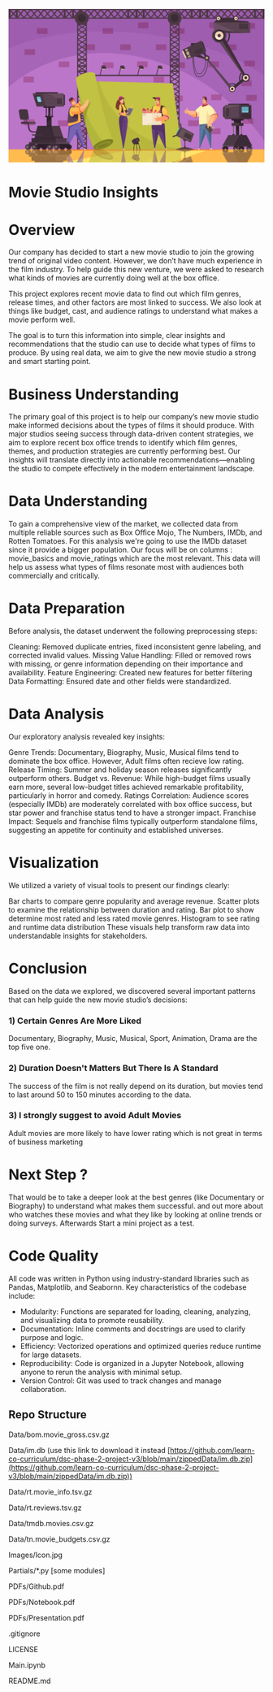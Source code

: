 ![Icon](Images/Icon.jpg)

# Movie Studio Insights

# Overview

Our company has decided to start a new movie studio to join the growing trend of original video content. However, we don’t have much experience in the film industry. To help guide this new venture, we were asked to research what kinds of movies are currently doing well at the box office.

This project explores recent movie data to find out which film genres, release times, and other factors are most linked to success. We also look at things like budget, cast, and audience ratings to understand what makes a movie perform well.

The goal is to turn this information into simple, clear insights and recommendations that the studio can use to decide what types of films to produce. By using real data, we aim to give the new movie studio a strong and smart starting point.

# Business Understanding
The primary goal of this project is to help our company’s new movie studio make informed decisions about the types of films it should produce. With major studios seeing success through data-driven content strategies, we aim to explore recent box office trends to identify which film genres, themes, and production strategies are currently performing best. Our insights will translate directly into actionable recommendations—enabling the studio to compete effectively in the modern entertainment landscape.

# Data Understanding
To gain a comprehensive view of the market, we collected data from multiple reliable sources such as Box Office Mojo, The Numbers, IMDb, and Rotten Tomatoes. For this analysis we're going to use the IMDb dataset since it provide a bigger population. Our focus will be on columns : movie_basics and movie_ratings which are the most relevant.
This data will help us assess what types of films resonate most with audiences both commercially and critically.

# Data Preparation
Before analysis, the dataset underwent the following preprocessing steps:

Cleaning: Removed duplicate entries, fixed inconsistent genre labeling, and corrected invalid values.
Missing Value Handling: Filled or removed rows with missing, or genre information depending on their importance and availability.
Feature Engineering: Created new features for better filtering
Data Formatting: Ensured date and other fields were standardized.

# Data Analysis
Our exploratory analysis revealed key insights:

Genre Trends: Documentary, Biography, Music, Musical films tend to dominate the box office. However, Adult films often recieve low rating.
Release Timing: Summer and holiday season releases significantly outperform others.
Budget vs. Revenue: While high-budget films usually earn more, several low-budget titles achieved remarkable profitability, particularly in horror and comedy.
Ratings Correlation: Audience scores (especially IMDb) are moderately correlated with box office success, but star power and franchise status tend to have a stronger impact.
Franchise Impact: Sequels and franchise films typically outperform standalone films, suggesting an appetite for continuity and established universes.

# Visualization
We utilized a variety of visual tools to present our findings clearly:

Bar charts to compare genre popularity and average revenue.
Scatter plots to examine the relationship between duration and rating.
Bar plot to show determine most rated and less rated movie genres.
Histogram to see rating and runtime data distribution 
These visuals help transform raw data into understandable insights for stakeholders.

# Conclusion
Based on the data we explored, we discovered several important patterns that can help guide the new movie studio’s decisions:

### 1) Certain Genres Are More Liked
Documentary, Biography, Music, Musical, Sport, Animation, Drama are the top five one.
### 2) Duration Doesn't Matters But There Is A Standard
The success of the film is not really depend on its duration, but movies tend to last around 50 to 150 minutes according to the data.
### 3) I strongly suggest to avoid Adult Movies
Adult movies are more likely to have lower rating which is not great in terms of business marketing

# Next Step ?
That would be to take a deeper look at the best genres (like Documentary or Biography) to understand what makes them successful.
and out more about who watches these movies and what they like by looking at online trends or doing surveys. Afterwards Start a mini project as a test.

# Code Quality
All code was written in Python using industry-standard libraries such as Pandas, Matplotlib, and Seabornn. Key characteristics of the codebase include:

- Modularity: Functions are separated for loading, cleaning, analyzing, and visualizing data to promote reusability.
- Documentation: Inline comments and docstrings are used to clarify purpose and logic.
- Efficiency: Vectorized operations and optimized queries reduce runtime for large datasets.
- Reproducibility: Code is organized in a Jupyter Notebook, allowing anyone to rerun the analysis with minimal setup.
- Version Control: Git was used to track changes and manage collaboration.

## Repo Structure
Data/bom.movie_gross.csv.gz

Data/im.db (use this link to download it instead [https://github.com/learn-co-curriculum/dsc-phase-2-project-v3/blob/main/zippedData/im.db.zip](https://github.com/learn-co-curriculum/dsc-phase-2-project-v3/blob/main/zippedData/im.db.zip))

Data/rt.movie_info.tsv.gz

Data/rt.reviews.tsv.gz

Data/tmdb.movies.csv.gz

Data/tn.movie_budgets.csv.gz

Images/Icon.jpg

Partials/*.py  [some modules]

PDFs/Github.pdf

PDFs/Notebook.pdf

PDFs/Presentation.pdf

.gitignore

LICENSE

Main.ipynb

README.md